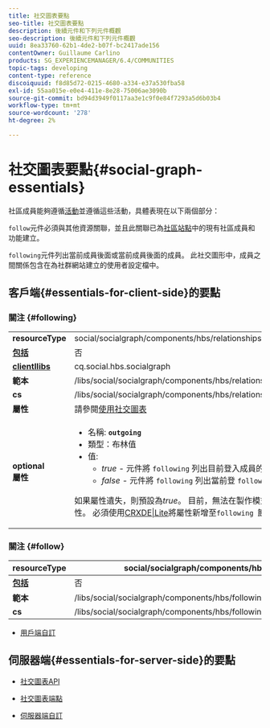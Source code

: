 ```yaml
---
title: 社交圖表要點
seo-title: 社交圖表要點
description: 後續元件和下列元件概觀
seo-description: 後續元件和下列元件概觀
uuid: 8ea33760-62b1-4de2-b07f-bc2417ade156
contentOwner: Guillaume Carlino
products: SG_EXPERIENCEMANAGER/6.4/COMMUNITIES
topic-tags: developing
content-type: reference
discoiquuid: f8d85d72-0215-4680-a334-e37a530fba58
exl-id: 55aa015e-e0e4-411e-8e28-75006ae3090b
source-git-commit: bd94d3949f0117aa3e1c9f0e84f7293a5d6b03b4
workflow-type: tm+mt
source-wordcount: '278'
ht-degree: 2%

---
```


# 社交圖表要點{#social-graph-essentials}

社區成員能夠遵循[活動](essentials-activities.md)並遵循這些活動，具體表現在以下兩個部分：

`follow`元件必須與其他資源關聯，並且此關聯已為[社區站點](overview.md#communitiessites)中的現有社區成員和功能建立。

`following`元件列出當前成員後面或當前成員後面的成員。 此社交圖形中，成員之間關係包含在為社群網站建立的使用者設定檔中。

## 客戶端{#essentials-for-client-side}的要點

### 關注 {#following}

<table> 
 <tbody>
  <tr>
   <td> <strong>resourceType</strong></td> 
   <td>social/socialgraph/components/hbs/relationships</td> 
  </tr>
  <tr>
   <td> <a href="scf.md#add-or-include-a-communities-component"><strong>包括</strong></a></td> 
   <td>否</td> 
  </tr>
  <tr>
   <td> <a href="clientlibs.md"><strong>clientllibs</strong></a></td> 
   <td>cq.social.hbs.socialgraph</td> 
  </tr>
  <tr>
   <td> <strong>範本</strong></td> 
   <td> /libs/social/socialgraph/components/hbs/relationships/relationships.hbs</td> 
  </tr>
  <tr>
   <td> <strong>cs</strong></td> 
   <td> /libs/social/socialgraph/components/hbs/relationships/clientlibs/relationships.css</td> 
  </tr>
  <tr>
   <td><strong> 屬性</strong></td> 
   <td>請參閱<a href="socialgraph.md">使用社交圖表</a></td> 
  </tr>
  <tr>
   <td><strong> optional<br />屬性</strong></td> 
   <td>
    <ul> 
     <li>名稱: <strong><code>outgoing</code></strong></li> 
     <li>類型：布林值</li> 
     <li>值:<br /> 
      <ul> 
       <li><i>true - </i>元件將 <code>following</code> 列出目前登入成員的成員 <code>follows</code></li> 
       <li><i>false - </i>元件將 <code>following</code> 列出當前登 <code>follow </code>錄成員的成員</li> 
      </ul> </li> 
    </ul> <p>如果屬性遺失，則預設為<i>true</i>。 目前，無法在製作模式中使用編輯對話方塊來設定此屬性。 必須使用<a href="../../help/sites-developing/developing-with-crxde-lite.md">CRXDE|Lite</a>將屬性新增至<code>following </code>節點的例項。</p> </td> 
  </tr>
 </tbody>
</table>

### 關注 {#follow}

| **resourceType** | social/socialgraph/components/hbs/following |
|---|---|
| [**包括**](scf.md#add-or-include-a-communities-component) | 否 |
| **範本** | /libs/social/socialgraph/components/hbs/following/following.hbs |
| **cs** | /libs/social/socialgraph/components/hbs/following/clientlibs/following.css |

* [用戶端自訂](client-customize.md)

## 伺服器端{#essentials-for-server-side}的要點

* [社交圖表API](https://helpx.adobe.com/experience-manager/6-4/sites/developing/using/reference-materials/javadoc/com/adobe/cq/social/graph/client/api/package-frame.html)

* [社交圖表端點](https://helpx.adobe.com/experience-manager/6-4/sites/developing/using/reference-materials/javadoc/com/adobe/cq/social/graph/client/endpoint/package-frame.html)

* [伺服器端自訂](server-customize.md)
